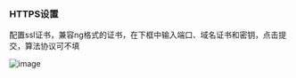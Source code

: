 ### HTTPS设置

配置ssl证书，兼容ng格式的证书，在下框中输入端口、域名证书和密钥，点击提交，算法协议可不填

![image](https://user-images.githubusercontent.com/90588289/133735327-11cd8e5f-d801-4c3c-997b-2df509a90688.png)
